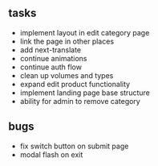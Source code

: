## tasks

- implement layout in edit category page
- link the page in other places
- add next-translate
- continue animations
- continue auth flow
- clean up volumes and types
- expand edit product functionality
- implement landing page base structure
- ability for admin to remove category

## bugs

- fix switch button on submit page
- modal flash on exit
